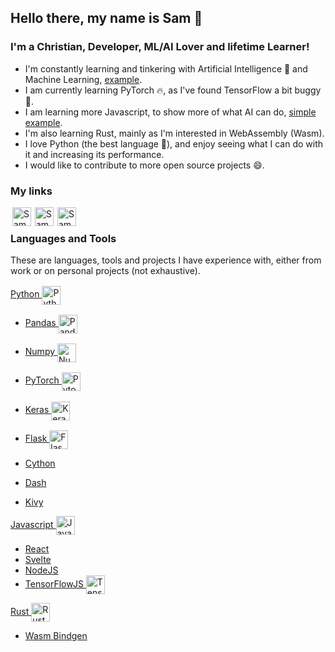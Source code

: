 ## Hello there, my name is Sam :wave:


### I'm a Christian, Developer, ML/AI Lover and lifetime Learner!
- I'm constantly learning and tinkering with Artificial Intelligence :robot: and Machine Learning, [example](https://github.com/smpurkis/kivy_object_detection_camera_app).
- I am currently learning PyTorch :fire:, as I've found TensorFlow a bit buggy :bug:.
- I am learning more Javascript, to show more of what AI can do, [simple example](https://github.com/smpurkis/motion_controlled_snake).
- I'm also learning Rust, mainly as I'm interested in WebAssembly (Wasm).
- I love Python (the best language :snake:), and enjoy seeing what I can do with it and increasing its performance.
- I would like to contribute to more open source projects :smile:.


### My links
[<img align="left" style="margin-left: 3px" alt="Sam Purkis | LinkedIn" width="30px" src="https://cdn.jsdelivr.net/npm/simple-icons@v3/icons/linkedin.svg"/>](https://www.linkedin.com/in/sam-purkis-4baa6668/)

[<img align="left" style="margin-left: 3px" alt="Sam Purkis | Facebook" width="30px" src="https://cdn.jsdelivr.net/npm/simple-icons@v3/icons/facebook.svg"/>](https://www.facebook.com/sam.purkis.3/)

[<img align="left" style="margin-left: 3px" alt="Sam Purkis | Reddit" width="30px" src="https://cdn.jsdelivr.net/npm/simple-icons@v3/icons/reddit.svg"/>](https://www.reddit.com/user/Zyguard7777777)
 <br>


### Languages and Tools
These are languages, tools and projects I have experience with, either from work or on personal projects (not exhaustive).


[Python <img align="center" style="margin-top:2px" alt="Python" width="30px" src="https://cdn.jsdelivr.net/npm/simple-icons@v3/icons/python.svg"/>](https://www.python.org)

- [Pandas <img align="center" style="margin-top:2px" alt="Pandas" width="30px" src="https://cdn.jsdelivr.net/npm/simple-icons@v3/icons/pandas.svg"/>](https://pandas.pydata.org/)

- [Numpy <img align="center" style="margin-top:2px" alt="Numpy" width="30px" src="https://cdn.jsdelivr.net/npm/simple-icons@v3/icons/numpy.svg"/>](https://numpy.org/)

- [PyTorch <img align="center" style="margin-top:2px" alt="Pytorch" width="30px" src="https://cdn.jsdelivr.net/npm/simple-icons@v3/icons/pytorch.svg"/>](https://pytorch.org/)

- [Keras <img align="center" style="margin-top:3px" alt="Keras" width="30px" src="https://cdn.jsdelivr.net/npm/simple-icons@v3/icons/keras.svg"/>](https://keras.io/)

- [Flask <img align="center" style="margin-top:2px" alt="Flask" width="30px" src="https://cdn.jsdelivr.net/npm/simple-icons@v3/icons/flask.svg"/>](https://flask.palletsprojects.com)

- [Cython](https://cython.org/)
- [Dash](https://plotly.com/dash/)
- [Kivy](https://kivy.org/)

[Javascript <img align="center" alt="Javascript" width="30px" src="https://cdn.jsdelivr.net/npm/simple-icons@v3/icons/javascript.svg"/>](https://www.python.org)
- [React](https://reactjs.org/)
- [Svelte](https://svelte.dev/)
- [NodeJS](https://nodejs.org/)
- [TensorFlowJS <img align="center" alt="TensorFlow.js" width="30px" src="https://cdn.jsdelivr.net/npm/simple-icons@v3/icons/tensorflow.svg"/>](https://www.tensorflow.org/js)

[Rust <img align="center" alt="Rust" width="30px" src="https://cdn.jsdelivr.net/npm/simple-icons@3.13.0/icons/rust.svg"/>](https://www.rust-lang.org/)
- [Wasm Bindgen](https://github.com/rustwasm/wasm-bindgen)
